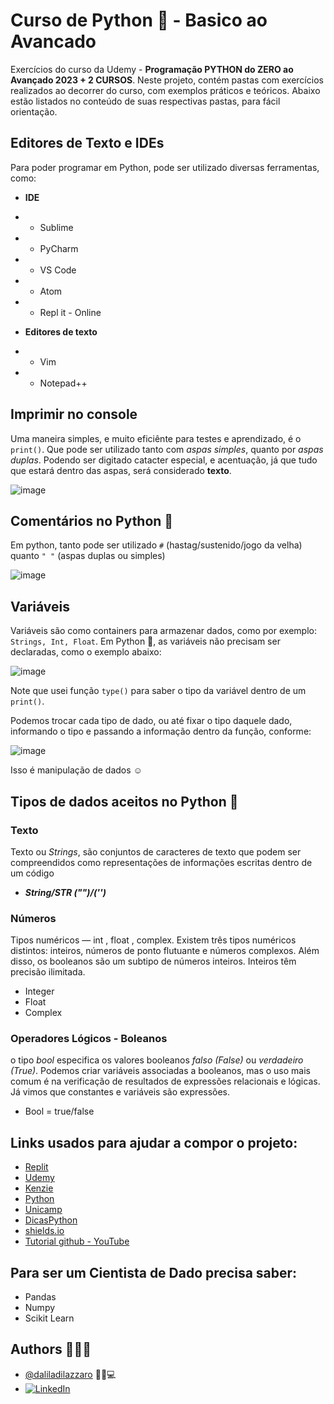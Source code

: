 # Curso de Python 🐍 - Basico ao Avancado

Exercícios do curso da Udemy - **Programação PYTHON do ZERO ao Avançado 2023 + 2 CURSOS**. Neste projeto, contém pastas com exercícios realizados ao decorrer do curso, com exemplos práticos e teóricos. Abaixo estão listados no conteúdo de suas respectivas pastas, para fácil orientação. 

## Editores de Texto e IDEs
Para poder programar em Python, pode ser utilizado diversas ferramentas, como:

- **IDE**
- - Sublime
- - PyCharm
- - VS Code
- - Atom
- - Repl it - Online

- **Editores de texto**
- - Vim
- - Notepad++

## Imprimir no console
Uma maneira simples, e muito eficiênte para testes e aprendizado, é o ```print()```. Que pode ser utilizado tanto com *aspas simples*, quanto por *aspas duplas*. Podendo ser digitado catacter especial, e acentuação, já que tudo que estará dentro das aspas, será considerado **texto**.

![image](https://user-images.githubusercontent.com/62756757/212181019-487fc280-7b1f-44a5-b718-b433febc1495.png)


## Comentários no Python 🐍
Em python, tanto pode ser utilizado ```#``` (hastag/sustenido/jogo da velha) quanto ```" "``` (aspas duplas ou simples)

![image](https://user-images.githubusercontent.com/62756757/212179595-a4ba1548-2721-45db-8b2d-c2dca5230b95.png)

## Variáveis
Variáveis são como containers para armazenar dados, como por exemplo: ```Strings, Int, Float```.
Em Python 🐍, as variáveis não precisam ser declaradas, como o exemplo abaixo:

![image](https://user-images.githubusercontent.com/62756757/212335936-a94c8141-288c-4754-8dc1-5b7a5de96e78.png)

Note que usei função ```type()``` para saber o tipo da variável dentro de um ```print()```.

Podemos trocar cada tipo de dado, ou até fixar o tipo daquele dado, informando o tipo e passando a informação dentro da função, conforme:

![image](https://user-images.githubusercontent.com/62756757/212386106-7bd3dd2e-18c8-4f0f-b054-4a2389655386.png)

Isso é manipulação de dados ☺

## Tipos de dados aceitos no Python 🐍
### Texto
Texto ou *Strings*, são conjuntos de caracteres de texto que podem ser compreendidos como representações de informações escritas dentro de um código
- ***String/STR ("")/('')***

### Números
Tipos numéricos — int , float , complex. Existem três tipos numéricos distintos: inteiros, números de ponto flutuante e números complexos. Além disso, os booleanos são um subtipo de números inteiros. Inteiros têm precisão ilimitada.
- Integer
- Float
- Complex

### Operadores Lógicos -  Boleanos
o tipo *bool* especifica os valores booleanos *falso (False)* ou *verdadeiro (True)*. Podemos criar variáveis associadas a booleanos, mas o uso mais comum é na verificação de resultados de expressões relacionais e lógicas. Já vimos que constantes e variáveis são expressões.
- Bool = true/false

## Links usados para ajudar a compor o projeto: 
- [Replit](https://replit.com/~)
- [Udemy](https://ibm-learning.udemy.com/course/programacao-python-do-basico-ao-avancado/learn/lecture/24566322#content)
- [Kenzie](https://kenzie.com.br/blog/string-python/#:~:text=Strings%2C%20n%C3%A3o%20somente%20em%20Python,escritas%20dentro%20de%20um%20c%C3%B3digo.)
- [Python](https://www.python.org/)
- [Unicamp](https://www.ic.unicamp.br/~raquel.cabral/pdf/Aula04.pdf)
- [DicasPython](https://dicasdepython.com.br/python-como-descobrir-o-tipo-de-uma-variavel-ou-objeto/)
- [shields.io](https://shields.io/)
- [Tutorial github - YouTube](https://www.youtube.com/watch?v=kcTn4OeppIM&list=LL&index=33&t=2133s&ab_channel=EduardoTakeoUeda)

## Para ser um Cientista de Dado precisa saber:
- Pandas
- Numpy
- Scikit Learn


## Authors 👩‍💻💖

- [@daliladilazzaro](https://github.com/daliladilazzaro) 💁💖💻
- [![LinkedIn](https://img.shields.io/badge/linkedin-0A66C2?style=for-the-badge&logo=linkedin&logoColor=white)](https://www.linkedin.com/in/dalila-di-lazzaro-298296100/) 

